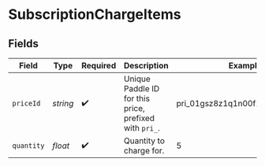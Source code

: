 # SubscriptionChargeItems


## Fields

| Field                                                  | Type                                                   | Required                                               | Description                                            | Example                                                |
| ------------------------------------------------------ | ------------------------------------------------------ | ------------------------------------------------------ | ------------------------------------------------------ | ------------------------------------------------------ |
| `priceId`                                              | *string*                                               | :heavy_check_mark:                                     | Unique Paddle ID for this price, prefixed with `pri_`. | pri_01gsz8z1q1n00f12qt82y31smh                         |
| `quantity`                                             | *float*                                                | :heavy_check_mark:                                     | Quantity to charge for.                                | 5                                                      |